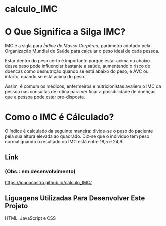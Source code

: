 # calculo_IMC
# O Que Significa a Silga IMC?
IMC é a sigla para <em>Índice de Massa Corpórea</em>, parâmetro adotado pela Organização Mundial de Saúde para calcular o peso ideal de cada pessoa.

Estar dentro do peso certo é importante porque estar acima ou abaixo desse peso pode influenciar bastante a saúde, aumentando o risco de doenças como desnutrição quando se está abaixo do peso, e AVC ou infarto, quando se está acima do peso.

Assim, é comum os médicos, enfermeiros e nutricionistas avaliem o IMC da pessoa nas consultas de rotina para verificar a possibilidade de doenças que a pessoa pode estar pre-disposta.

# Como o IMC é Cálculado?
O índice é calculado da seguinte maneira: divide-se o peso do paciente pela sua altura elevada ao quadrado. Diz-se que o indivíduo tem peso normal quando o resultado do IMC está entre 18,5 e 24,9.

## Link
### (Obs.: em desenvolvimento)
https://joaoacastro.github.io/calculo_IMC/

## Liguagens Utilizadas Para Desenvolver Este Projeto
HTML, JavaScript e CSS
